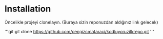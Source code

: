 # Installation
Öncelikle projeyi clonelayın. (Buraya sizin reponuzdan aldığınız link gelecek)

'''git
git clone https://github.com/cengizcmataraci/kodluyoruzilkrepo.git
'''


